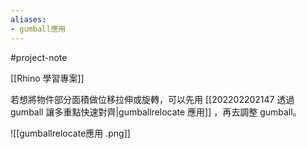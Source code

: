 ```yaml
---
aliases:
- gumball應用
---
```


#project-note 

[[Rhino 學習專案]]


若想將物件部分面積做位移拉伸或旋轉，可以先用 [[202202202147 透過 gumball 讓多重點快速對齊|gumballrelocate 應用]] ，再去調整 gumball。

![[gumballrelocate應用 .png]]